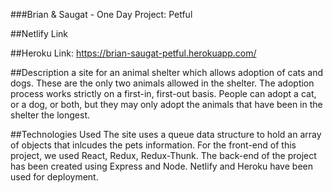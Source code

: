 ###Brian & Saugat - One Day Project: Petful


##Netlify Link

##Heroku Link:
https://brian-saugat-petful.herokuapp.com/

##Description
a site for an animal shelter which allows adoption of cats and dogs. These are the only two animals allowed in the shelter. The adoption process works strictly on a first-in, first-out basis. People can adopt a cat, or a dog, or both, but they may only adopt the animals that have been in the shelter the longest.

##Technologies Used
The site uses a queue data structure to hold an array of objects that inlcudes the pets information. For the front-end of this project, we used React, Redux, Redux-Thunk. The back-end of the project has been created using Express and Node. Netlify and Heroku have been used for deployment.
